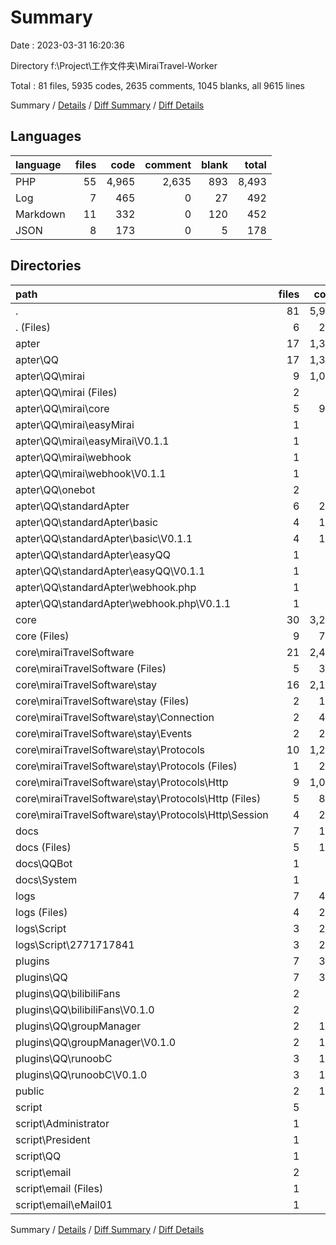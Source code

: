 # Summary

Date : 2023-03-31 16:20:36

Directory f:\\Project\\工作文件夹\\MiraiTravel-Worker

Total : 81 files,  5935 codes, 2635 comments, 1045 blanks, all 9615 lines

Summary / [Details](details.md) / [Diff Summary](diff.md) / [Diff Details](diff-details.md)

## Languages
| language | files | code | comment | blank | total |
| :--- | ---: | ---: | ---: | ---: | ---: |
| PHP | 55 | 4,965 | 2,635 | 893 | 8,493 |
| Log | 7 | 465 | 0 | 27 | 492 |
| Markdown | 11 | 332 | 0 | 120 | 452 |
| JSON | 8 | 173 | 0 | 5 | 178 |

## Directories
| path | files | code | comment | blank | total |
| :--- | ---: | ---: | ---: | ---: | ---: |
| . | 81 | 5,935 | 2,635 | 1,045 | 9,615 |
| . (Files) | 6 | 298 | 4 | 60 | 362 |
| apter | 17 | 1,309 | 701 | 251 | 2,261 |
| apter\\QQ | 17 | 1,309 | 701 | 251 | 2,261 |
| apter\\QQ\\mirai | 9 | 1,051 | 439 | 160 | 1,650 |
| apter\\QQ\\mirai (Files) | 2 | 3 | 0 | 2 | 5 |
| apter\\QQ\\mirai\\core | 5 | 966 | 409 | 147 | 1,522 |
| apter\\QQ\\mirai\\easyMirai | 1 | 34 | 11 | 5 | 50 |
| apter\\QQ\\mirai\\easyMirai\\V0.1.1 | 1 | 34 | 11 | 5 | 50 |
| apter\\QQ\\mirai\\webhook | 1 | 48 | 19 | 6 | 73 |
| apter\\QQ\\mirai\\webhook\\V0.1.1 | 1 | 48 | 19 | 6 | 73 |
| apter\\QQ\\onebot | 2 | 0 | 0 | 2 | 2 |
| apter\\QQ\\standardApter | 6 | 258 | 262 | 89 | 609 |
| apter\\QQ\\standardApter\\basic | 4 | 180 | 240 | 73 | 493 |
| apter\\QQ\\standardApter\\basic\\V0.1.1 | 4 | 180 | 240 | 73 | 493 |
| apter\\QQ\\standardApter\\easyQQ | 1 | 42 | 11 | 8 | 61 |
| apter\\QQ\\standardApter\\easyQQ\\V0.1.1 | 1 | 42 | 11 | 8 | 61 |
| apter\\QQ\\standardApter\\webhook.php | 1 | 36 | 11 | 8 | 55 |
| apter\\QQ\\standardApter\\webhook.php\\V0.1.1 | 1 | 36 | 11 | 8 | 55 |
| core | 30 | 3,220 | 1,872 | 557 | 5,649 |
| core (Files) | 9 | 726 | 160 | 122 | 1,008 |
| core\\miraiTravelSoftware | 21 | 2,494 | 1,712 | 435 | 4,641 |
| core\\miraiTravelSoftware (Files) | 5 | 375 | 21 | 56 | 452 |
| core\\miraiTravelSoftware\\stay | 16 | 2,119 | 1,691 | 379 | 4,189 |
| core\\miraiTravelSoftware\\stay (Files) | 2 | 117 | 0 | 19 | 136 |
| core\\miraiTravelSoftware\\stay\\Connection | 2 | 474 | 497 | 99 | 1,070 |
| core\\miraiTravelSoftware\\stay\\Events | 2 | 233 | 186 | 46 | 465 |
| core\\miraiTravelSoftware\\stay\\Protocols | 10 | 1,295 | 1,008 | 215 | 2,518 |
| core\\miraiTravelSoftware\\stay\\Protocols (Files) | 1 | 210 | 89 | 25 | 324 |
| core\\miraiTravelSoftware\\stay\\Protocols\\Http | 9 | 1,085 | 919 | 190 | 2,194 |
| core\\miraiTravelSoftware\\stay\\Protocols\\Http (Files) | 5 | 875 | 680 | 138 | 1,693 |
| core\\miraiTravelSoftware\\stay\\Protocols\\Http\\Session | 4 | 210 | 239 | 52 | 501 |
| docs | 7 | 176 | 0 | 64 | 240 |
| docs (Files) | 5 | 126 | 0 | 44 | 170 |
| docs\\QQBot | 1 | 47 | 0 | 15 | 62 |
| docs\\System | 1 | 3 | 0 | 5 | 8 |
| logs | 7 | 465 | 0 | 27 | 492 |
| logs (Files) | 4 | 208 | 0 | 1 | 209 |
| logs\\Script | 3 | 257 | 0 | 26 | 283 |
| logs\\Script\\2771717841 | 3 | 257 | 0 | 26 | 283 |
| plugins | 7 | 316 | 3 | 45 | 364 |
| plugins\\QQ | 7 | 316 | 3 | 45 | 364 |
| plugins\\QQ\\bilibiliFans | 2 | 66 | 0 | 12 | 78 |
| plugins\\QQ\\bilibiliFans\\V0.1.0 | 2 | 66 | 0 | 12 | 78 |
| plugins\\QQ\\groupManager | 2 | 110 | 3 | 15 | 128 |
| plugins\\QQ\\groupManager\\V0.1.0 | 2 | 110 | 3 | 15 | 128 |
| plugins\\QQ\\runoobC | 3 | 140 | 0 | 18 | 158 |
| plugins\\QQ\\runoobC\\V0.1.0 | 3 | 140 | 0 | 18 | 158 |
| public | 2 | 100 | 10 | 20 | 130 |
| script | 5 | 51 | 45 | 21 | 117 |
| script\\Administrator | 1 | 0 | 0 | 1 | 1 |
| script\\President | 1 | 9 | 8 | 7 | 24 |
| script\\QQ | 1 | 42 | 37 | 11 | 90 |
| script\\email | 2 | 0 | 0 | 2 | 2 |
| script\\email (Files) | 1 | 0 | 0 | 1 | 1 |
| script\\email\\eMail01 | 1 | 0 | 0 | 1 | 1 |

Summary / [Details](details.md) / [Diff Summary](diff.md) / [Diff Details](diff-details.md)